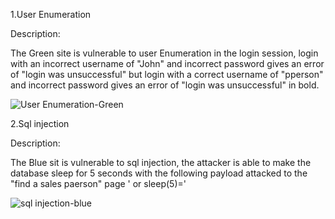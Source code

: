 1.User Enumeration

Description:

The Green site is vulnerable to user Enumeration in the login session, login with an incorrect username of "John" and incorrect password gives an error of "login was unsuccessful" but login with a correct username of "pperson" and incorrect password gives an error of "login was unsuccessful" in bold.

![User Enumeration-Green](https://user-images.githubusercontent.com/109797939/198902680-5783cec2-fe34-4054-b581-5cf1f8e68499.gif)


2.Sql injection

Description:

The Blue sit is vulnerable to sql injection, the attacker is able to make the database sleep for 5 seconds with the following payload attacked to the "find a sales paerson" page 
' or sleep(5)='

![sql injection-blue](https://user-images.githubusercontent.com/109797939/198902946-ce5ccd7d-c91a-424d-a364-92505ea6f2e6.gif)
